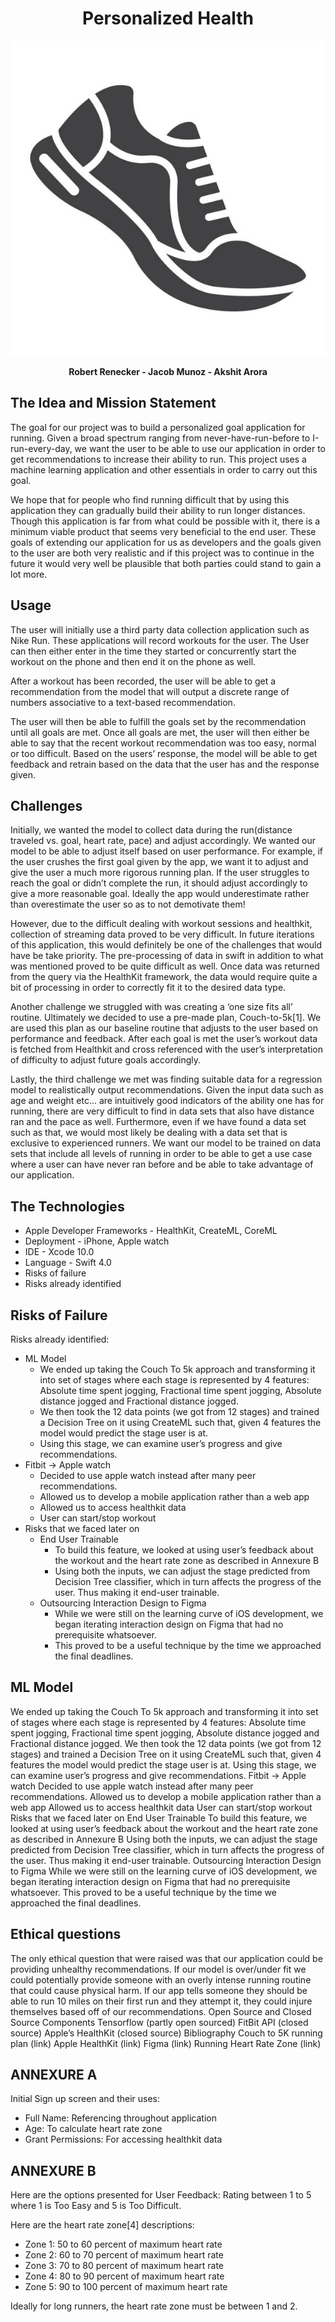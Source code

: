 
<h1 align="center"> Personalized Health </h1>
<p align="center">
  <img src="objects/images/readme1.jpg" alt="Title-Image" />
</p>

<p align="center">
 <b>Robert Renecker - Jacob Munoz - Akshit Arora</b>
</p>


## The Idea and Mission Statement

The goal for our project was to build a personalized goal application for running. Given a broad spectrum ranging from never-have-run-before to I-run-every-day, we want the user to be able to use our application in order to get recommendations to increase their ability to run. This project uses a machine learning application and other essentials in order  to carry out this goal.

We hope that for people who find running difficult that by using this application they can gradually build their ability to run longer distances. Though this application is far from what could be possible with it, there is a minimum viable product that seems very beneficial to the end user. These goals of extending our application for us as developers and the goals given to the user are both very realistic and if this project was to continue in the future it would very well be plausible that both parties could stand to gain a lot more.

## Usage
The user will initially use a third party data collection application such as Nike Run. These applications will record workouts for the user. The User can then either enter in the time they started or concurrently start the workout on the phone and then end it on the phone as well.

After a workout has been recorded, the user will be able to get a recommendation from the model that will output a discrete range of numbers associative to a text-based recommendation.

The user will then be able to fulfill the goals set by the recommendation until all goals are met. Once all goals are met, the user will then either be able to say that the recent workout recommendation was too easy, normal or too difficult. Based on the users’ response, the model will be able to get feedback and retrain based on the data that the user has and the response given.

## Challenges
Initially, we wanted the model to collect data during the run(distance traveled vs. goal, heart rate, pace) and adjust accordingly. We wanted our model to be able to adjust itself based on user performance. For example, if the user crushes the first goal given by the app, we want it to adjust and give the user a much more rigorous running plan. If the user struggles to reach the goal or didn’t complete the run, it should adjust accordingly to give a more reasonable goal. Ideally the app would underestimate rather than overestimate the user so as to not demotivate them!

However, due to the difficult dealing with workout sessions and healthkit, collection of streaming data proved to be very difficult. In future iterations of this application, this would definitely be one of the challenges that would have be take priority. The pre-processing of data in swift in addition to what was mentioned proved to be quite difficult as well. Once data was returned from the query via the HealthKit framework, the data would require quite a bit of processing in order to correctly fit it to the desired data type.

Another challenge we struggled with was creating a ‘one size fits all’ routine. Ultimately we decided to use a pre-made plan, Couch-to-5k[1]. We are used this plan as our baseline routine that adjusts to the user based on performance and feedback. After each goal is met the user’s workout data is fetched from Healthkit and cross referenced with the user’s interpretation of difficulty to adjust future goals accordingly.

Lastly, the third challenge we met was finding suitable data for a regression model to realistically output recommendations. Given the input data such as age and weight etc… are intuitively good indicators of the ability one has for running, there are very difficult to find in data sets that also have distance ran and the pace as well. Furthermore, even if we have found a data set such as that, we would most likely be dealing with a data set that is exclusive to experienced runners. We want our model to be trained on data sets that include all levels of running in order to be able to get a use case where a user can have never ran before and be able to take advantage of our application.

## The Technologies
- Apple Developer Frameworks - HealthKit, CreateML, CoreML
- Deployment - iPhone, Apple watch
- IDE - Xcode 10.0
- Language - Swift 4.0
- Risks of failure
- Risks already identified

## Risks of Failure
Risks already identified:
- ML Model
  - We ended up taking the Couch To 5k approach and transforming it into set of stages where each stage is represented by 4 features: Absolute time spent jogging, Fractional time spent jogging, Absolute distance jogged and Fractional distance jogged.
  - We then took the 12 data points (we got from 12 stages) and trained a Decision Tree on it using CreateML such that, given 4 features the model would predict the stage user is at.
  - Using this stage, we can examine user’s progress and give recommendations.
- Fitbit -> Apple watch
  - Decided to use apple watch instead after many peer recommendations.
  - Allowed us to develop a mobile application rather than a web app
  - Allowed us to access healthkit data
  - User can start/stop workout
- Risks that we faced later on
  - End User Trainable
    - To build this feature, we looked at using user’s feedback about the workout and the heart rate zone as described in Annexure B
    - Using both the inputs, we can adjust the stage predicted from Decision Tree classifier, which in turn affects the progress of the user. Thus making it end-user trainable.
  - Outsourcing Interaction Design to Figma
    - While we were still on the learning curve of iOS development, we began iterating interaction design on Figma that had no prerequisite whatsoever.
    - This proved to be a useful technique by the time we approached the final deadlines.


## ML Model
We ended up taking the Couch To 5k approach and transforming it into set of stages where each stage is represented by 4 features: Absolute time spent jogging, Fractional time spent jogging, Absolute distance jogged and Fractional distance jogged.
We then took the 12 data points (we got from 12 stages) and trained a Decision Tree on it using CreateML such that, given 4 features the model would predict the stage user is at.
Using this stage, we can examine user’s progress and give recommendations.
Fitbit -> Apple watch
Decided to use apple watch instead after many peer recommendations.
Allowed us to develop a mobile application rather than a web app
Allowed us to access healthkit data
User can start/stop workout
Risks that we faced later on
End User Trainable
To build this feature, we looked at using user’s feedback about the workout and the heart rate zone as described in Annexure B
Using both the inputs, we can adjust the stage predicted from Decision Tree classifier, which in turn affects the progress of the user. Thus making it end-user trainable.
Outsourcing Interaction Design to Figma
While we were still on the learning curve of iOS development, we began iterating interaction design on Figma that had no prerequisite whatsoever.
This proved to be a useful technique by the time we approached the final deadlines.

## Ethical questions
The only ethical question that were raised was that our application could be providing unhealthy recommendations. If our model is over/under fit we could potentially provide someone with an overly intense running routine that could cause physical harm. If our app tells someone they should be able to run 10 miles on their first run and they attempt it, they could injure themselves based off of our recommendations.
Open Source and Closed Source Components
Tensorflow (partly open sourced)
FitBit API (closed source)
Apple’s HealthKit (closed source)
Bibliography
Couch to 5K running plan (link)
Apple HealthKit (link)
Figma (link)
Running Heart Rate Zone (link)


## ANNEXURE A
Initial Sign up screen and their uses:

- Full Name: Referencing throughout application
- Age: To calculate heart rate zone
- Grant Permissions: For accessing healthkit data

## ANNEXURE B
Here are the options presented for User Feedback: Rating between 1 to 5 where 1 is Too Easy and 5 is Too Difficult.

Here are the heart rate zone[4] descriptions:
- Zone 1: 50 to 60 percent of maximum heart rate
- Zone 2: 60 to 70 percent of maximum heart rate
- Zone 3: 70 to 80 percent of maximum heart rate
- Zone 4: 80 to 90 percent of maximum heart rate
- Zone 5: 90 to 100 percent of maximum heart rate

Ideally for long runners, the heart rate zone must be between 1 and 2.
